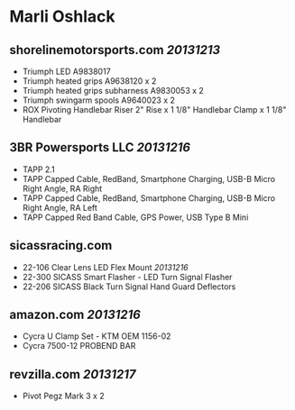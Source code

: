# Marli Oshlack

## shorelinemotorsports.com _20131213_
  * Triumph LED A9838017
  * Triumph heated grips A9638120 x 2
  * Triumph heated grips subharness A9830053 x 2
  * Triumph swingarm spools A9640023 x 2
  * ROX Pivoting Handlebar Riser 2" Rise x 1 1/8" Handlebar Clamp x 1 1/8" Handlebar

## 3BR Powersports LLC _20131216_
  * TAPP 2.1
  * TAPP Capped Cable, RedBand, Smartphone Charging, USB-B Micro Right Angle, RA Right
  * TAPP Capped Cable, RedBand, Smartphone Charging, USB-B Micro Right Angle, RA Left
  * TAPP Capped Red Band Cable, GPS Power, USB Type B Mini

## sicassracing.com
  * 22-106  Clear Lens LED Flex Mount _20131216_
  * 22-300  SICASS Smart Flasher - LED Turn Signal Flasher
  * 22-206  SICASS Black Turn Signal Hand Guard Deflectors

## amazon.com _20131216_
  * Cycra U Clamp Set - KTM OEM 1156-02
  * Cycra 7500-12 PROBEND BAR

## revzilla.com _20131217_
  * Pivot Pegz Mark 3 x 2
